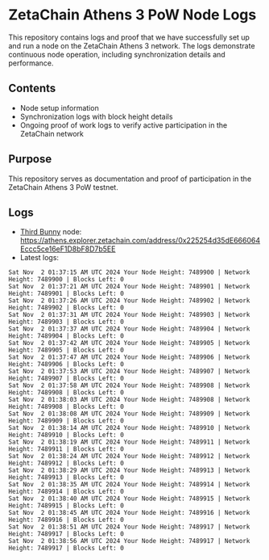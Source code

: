 # ZetaChain Athens 3 PoW Node Logs
This repository contains logs and proof that we have successfully set up and run a node on the ZetaChain Athens 3 network. The logs demonstrate continuous node operation, including synchronization details and performance.

## Contents
- Node setup information
- Synchronization logs with block height details
- Ongoing proof of work logs to verify active participation in the ZetaChain network

## Purpose
This repository serves as documentation and proof of participation in the ZetaChain Athens 3 PoW testnet.

## Logs

- [Third Bunny](https://thirdbunny.xyz/) node: https://athens.explorer.zetachain.com/address/0x225254d35dE666064Eccc5ce16eF1D8bF8D7b5EE
- Latest logs:
```
Sat Nov  2 01:37:15 AM UTC 2024 Your Node Height: 7489900 | Network Height: 7489900 | Blocks Left: 0
Sat Nov  2 01:37:21 AM UTC 2024 Your Node Height: 7489901 | Network Height: 7489901 | Blocks Left: 0
Sat Nov  2 01:37:26 AM UTC 2024 Your Node Height: 7489902 | Network Height: 7489902 | Blocks Left: 0
Sat Nov  2 01:37:31 AM UTC 2024 Your Node Height: 7489903 | Network Height: 7489903 | Blocks Left: 0
Sat Nov  2 01:37:37 AM UTC 2024 Your Node Height: 7489904 | Network Height: 7489904 | Blocks Left: 0
Sat Nov  2 01:37:42 AM UTC 2024 Your Node Height: 7489905 | Network Height: 7489905 | Blocks Left: 0
Sat Nov  2 01:37:47 AM UTC 2024 Your Node Height: 7489906 | Network Height: 7489906 | Blocks Left: 0
Sat Nov  2 01:37:53 AM UTC 2024 Your Node Height: 7489907 | Network Height: 7489907 | Blocks Left: 0
Sat Nov  2 01:37:58 AM UTC 2024 Your Node Height: 7489908 | Network Height: 7489908 | Blocks Left: 0
Sat Nov  2 01:38:03 AM UTC 2024 Your Node Height: 7489908 | Network Height: 7489908 | Blocks Left: 0
Sat Nov  2 01:38:08 AM UTC 2024 Your Node Height: 7489909 | Network Height: 7489909 | Blocks Left: 0
Sat Nov  2 01:38:14 AM UTC 2024 Your Node Height: 7489910 | Network Height: 7489910 | Blocks Left: 0
Sat Nov  2 01:38:19 AM UTC 2024 Your Node Height: 7489911 | Network Height: 7489911 | Blocks Left: 0
Sat Nov  2 01:38:24 AM UTC 2024 Your Node Height: 7489912 | Network Height: 7489912 | Blocks Left: 0
Sat Nov  2 01:38:29 AM UTC 2024 Your Node Height: 7489913 | Network Height: 7489913 | Blocks Left: 0
Sat Nov  2 01:38:35 AM UTC 2024 Your Node Height: 7489914 | Network Height: 7489914 | Blocks Left: 0
Sat Nov  2 01:38:40 AM UTC 2024 Your Node Height: 7489915 | Network Height: 7489915 | Blocks Left: 0
Sat Nov  2 01:38:45 AM UTC 2024 Your Node Height: 7489916 | Network Height: 7489916 | Blocks Left: 0
Sat Nov  2 01:38:51 AM UTC 2024 Your Node Height: 7489917 | Network Height: 7489917 | Blocks Left: 0
Sat Nov  2 01:38:56 AM UTC 2024 Your Node Height: 7489917 | Network Height: 7489917 | Blocks Left: 0
```
